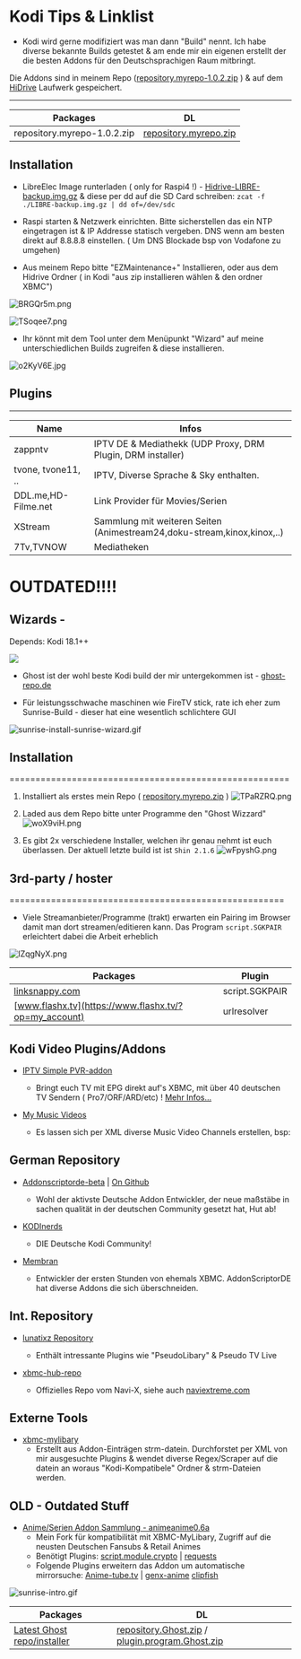 Kodi Tips & Linklist
========================================
* Kodi wird gerne modifiziert was man dann "Build" nennt. Ich habe diverse bekannte Builds getestet & am ende mir ein eigenen erstellt der die besten Addons für den Deutschsprachigen Raum mitbringt. 

Die Addons sind in meinem Repo ([repository.myrepo-1.0.2.zip](https://dbiesecke.github.io/repo/repository.myrepo/repository.myrepo-1.0.2.zip) ) & auf dem [HiDrive](https://my.hidrive.com/share/w4jo.f9fzu) Laufwerk gespeichert.



-------------------



| Packages                      | DL                                                                                                |  
|-------------------------------|---------------------------------------------------------------------------------------------------|
| repository.myrepo-1.0.2.zip | [repository.myrepo.zip](http://dbiesecke.github.io/repo/repository.myrepo/repository.myrepo-1.0.2.zip)      |


## Installation
* LibreElec Image runterladen ( only for Raspi4 !) - [Hidrive-LIBRE-backup.img.gz](https://my.hidrive.com/lnk/EEBpFRYj) & diese per dd auf die SD Card schreiben: `zcat -f ./LIBRE-backup.img.gz | dd of=/dev/sdc `

* Raspi starten & Netzwerk einrichten. Bitte sicherstellen das ein NTP eingetragen ist & IP Addresse statisch vergeben. DNS wenn am besten direkt auf 8.8.8.8 einstellen. ( Um DNS Blockade bsp von Vodafone zu umgehen)

* Aus meinem Repo bitte "EZMaintenance+" Installieren, oder aus dem Hidrive Ordner ( in Kodi "aus zip installieren wählen & den ordner XBMC")

![BRGQr5m.png](https://i.imgur.com/BRGQr5m.png) 

![TSoqee7.png](https://i.imgur.com/TSoqee7.png)


* Ihr könnt mit dem Tool unter dem Menüpunkt "Wizard" auf meine unterschiedlichen Builds zugreifen & diese installieren.

![o2KyV6E.jpg](https://i.imgur.com/o2KyV6E.jpg)




## Plugins
--------------------------------


| Name                        	| Infos                                                                      | 
|----------------------------	|--------------------------------------------------------------------------- |
| zappntv                       | IPTV DE & Mediathekk (UDP Proxy, DRM Plugin, DRM installer)                   | 
| tvone, tvone11, ..            | IPTV, Diverse Sprache & Sky enthalten.                                     | 
| DDL.me,HD-Filme.net           | Link Provider für Movies/Serien                                            | 
| XStream                       | Sammlung mit weiteren Seiten (Animestream24,doku-stream,kinox,kinox,..)    | 
| 7Tv,TVNOW                     | Mediatheken                                                                |













OUTDATED!!!!
==========================



Wizards - 
------------------------
Depends:  Kodi 18.1++ 

![](https://i.imgur.com/3yzdHpS.png)

* Ghost ist der wohl beste Kodi build der mir untergekommen ist -  [ghost-repo.de](http://ghost-repo.de/)

* Für leistungsschwache maschinen wie FireTV stick, rate ich eher zum Sunrise-Build - dieser hat eine wesentlich schlichtere GUI





![sunrise-install-sunrise-wizard.gif](https://dbiesecke.github.io/images/sunrise-install-sunrise-wizard.gif)


                                                 





## Installation
======================================================
1. Installiert als erstes mein Repo ( [repository.myrepo.zip](/plugin.program.sunrisewizard/plugin.program.sunrisewizard-1.04.zip) )
![TPaRZRQ.png](https://i.imgur.com/TPaRZRQ.png) 

2. Laded aus dem Repo bitte unter Programme den "Ghost Wizzard"
 ![woX9viH.png](https://i.imgur.com/woX9viH.png)

3. Es gibt 2x verschiedene Installer, welchen ihr genau nehmt ist euch überlassen. Der aktuell letzte build ist ist `Shin 2.1.6`  ![wFpyshG.png](https://i.imgur.com/wFpyshG.png)





## 3rd-party / hoster
=====================================================

* Viele Streamanbieter/Programme (trakt) erwarten ein Pairing im Browser damit man dort streamen/editieren kann. Das Program `script.SGKPAIR` erleichtert dabei die Arbeit erheblich

![lZqgNyX.png](https://i.imgur.com/lZqgNyX.png)


| Packages                                                              | Plugin                                                                                                |  
|-----------------------------------------------------------------------|---------------------------------------------------------------------------------------------------|
| [linksnappy.com](https://linksnappy.com/?ref=306077)                  | script.SGKPAIR                                                                                                  |
| [www.flashx.tv](https://www.flashx.tv/?op=my_account)                 | urlresolver                                                                                                   |





Kodi Video Plugins/Addons
---------------------------


    
  * [IPTV Simple PVR-addon](http://www.kodinerds.net/index.php/Thread/26042-IPTV-Simple-PVR-addon-mit-XMLTV-EPG/?pageNo=1)
    - Bringt euch TV mit EPG direkt auf's XBMC, mit über 40 deutschen TV Sendern ( Pro7/ORF/ARD/etc) !   [Mehr Infos...](http://www.kodinerds.net/index.php/Thread/26042-IPTV-Simple-PVR-addon-mit-XMLTV-EPG/?pageNo=1)



  * [My Music Videos](http://ftp.gnome.org/mirror/addons.superrepo.org/v5/addons/plugin.video.my_music_tv/plugin.video.my_music_tv-1.0.6.zip)
    * Es lassen sich per XML diverse Music Video Channels erstellen, bsp:
    
      <channel thumb="THUMB_URL" shuffled="no" unwatched="yes">
	  <entry title="VEVO: Top20 Today" type="vevo:charts" limit="20" cache="1" value="all:MostViewedToday" />
      </channel>
    
    
    
    
German Repository
---------------------

  * [Addonscriptorde-beta](https://code.google.com/p/addonscriptorde-beta-repo/downloads/detail?name=repository.addonscriptorde-beta.zip&can=2&q=) | [On Github](https://github.com/AddonScriptorDE?tab=repositories)
    - Wohl der aktivste Deutsche Addon Entwickler, der neue maßstäbe in sachen qualität in der deutschen Community gesetzt hat, Hut ab!
    
  * [KODInerds](http://www.kodinerds.net/index.php/Thread/30541-KODInerds-Repository/)
    - DIE Deutsche Kodi Community!
    
  * [Membran](http://code.google.com/p/membrane-xbmc-repo/downloads/detail?name=repository.membrane.xbmc-plugins.zip&can=2&q=)
    - Entwickler der ersten Stunden von ehemals XBMC. AddonScriptorDE hat diverse Addons die sich überschneiden.
    
    
Int. Repository
-------------------

  * [lunatixz Repository](https://github.com/Lunatixz/XBMC_Addons/blob/master/zips/repository.lunatixz/repository.lunatixz-1.0.zip?raw=true)
    - Enthält intressante Plugins wie "PseudoLibary" & Pseudo TV Live

  * [xbmc-hub-repo](https://offshoregit.com/xbmchub/xbmc-hub-repo/raw/master/)
    - Offizielles Repo vom Navi-X, siehe auch [naviextreme.com](http://www.navixtreme.com/)
    
    
Externe Tools
---------------

  * [xbmc-mylibary](https://code.google.com/p/xbmc-mylibrary/)
    - Erstellt aus Addon-Einträgen strm-datein. Durchforstet per XML von mir ausgesuchte Plugins & wendet diverse Regex/Scraper auf die datein an woraus "Kodi-Kompatibele" Ordner & strm-Dateien werden.
    
    
    
    
OLD - Outdated Stuff
----------------------------

  * [Anime/Serien Addon Sammlung - animeanime0.6a](https://github.com/dbiesecke/plugin.video.animeanime/releases/download/0.6a/plugin.video.animeanime-v0.6a.zip)
    - Mein Fork für kompatibilität mit XBMC-MyLibary, Zugriff auf die neusten Deutschen Fansubs & Retail Animes 
    - Benötigt Plugins:      [script.module.crypto](https://github.com/moneymaker365/xbmc-xbmcplus-plugins/blob/master/download/script.module.cryptopy/script.module.cryptopy-1.2.6.zip?raw=true) | [requests](http://mirrors.xbmc.org/addons/frodo/script.module.requests/script.module.requests-2.3.0.zip)
    - Folgende Plugins erweitern das Addon um automatische mirrorsuche: [Anime-tube.tv](https://www.dropbox.com/s/f8p90m5dvrrqkxi/plugin.video.animetube.1.2.5.zip?dl=1)  | [genx-anime](https://www.dropbox.com/s/ofvmajxr9zgtif8/plugin.video.genxanime.1.3.1.zip?dl=1) [clipfish](https://db.tt/a3IkHLe9)



![sunrise-intro.gif](https://dbiesecke.github.io/images/sunrise-intro.gif)


| Packages                      | DL                                                                                                |  
|-------------------------------|---------------------------------------------------------------------------------------------------|
| [Latest Ghost repo/installer](http://ghost-repo.de/)   | [repository.Ghost.zip](http://ghost-repo.de/repository.Ghost.zip)  / [plugin.program.Ghost.zip](http://ghost-repo.de/plugin.program.Ghost.zip)      |

